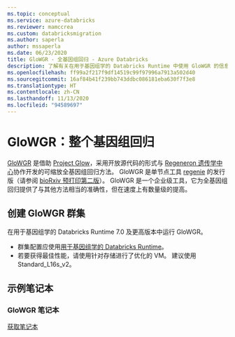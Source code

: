 ```yaml
---
ms.topic: conceptual
ms.service: azure-databricks
ms.reviewer: mamccrea
ms.custom: databricksmigration
ms.author: saperla
author: mssaperla
ms.date: 06/23/2020
title: GloWGR - 全基因组回归 - Azure Databricks
description: 了解有关在用于基因组学的 Databricks Runtime 中使用 GloWGR 的信息。
ms.openlocfilehash: ff99a2f217f9df14519c99f97996a7913a502d40
ms.sourcegitcommit: 16af84b41f239bb743ddbc086181eba630f7f3e8
ms.translationtype: HT
ms.contentlocale: zh-CN
ms.lasthandoff: 11/13/2020
ms.locfileid: "94589697"
---
```

# <a name="glowgr-whole-genome-regression"></a>GloWGR：整个基因组回归

[GloWGR](https://glow.readthedocs.io/en/latest/tertiary/whole-genome-regression.html) 是借助 [Project Glow](http://projectglow.io/)，采用开放源代码的形式与 [Regeneron 遗传学中心](https://www.regeneron.com/genetics-center)协作开发的可缩放全基因组回归方法。 GloWGR 是单节点工具 [regenie](https://rgcgithub.github.io/regenie/) 的发行版（请参阅 [bioRxiv 预打印第二版](https://www.biorxiv.org/content/10.1101/2020.06.19.162354v2)）。
GloWGR 是一个企业级工具，它为全基因组回归提供了与其他方法相当的准确性，但在速度上有数量级的提高。

## <a name="create-a-glowgr-cluster"></a>创建 GloWGR 群集

在用于基因组学的 Databricks Runtime 7.0 及更高版本中运行 GloWGR。

* 群集配置应使用[用于基因组学的 Databricks Runtime](../../../runtime/genomicsruntime.md#dbr-genomics)。
* 若要获得最佳性能，请使用针对存储进行了优化的 VM。 建议使用 Standard_L16s_v2。

## <a name="example-notebook"></a>示例笔记本

### <a name="glowgr-notebook"></a>GloWGR 笔记本

[获取笔记本](../../../_static/notebooks/genomics/glowgr.html)